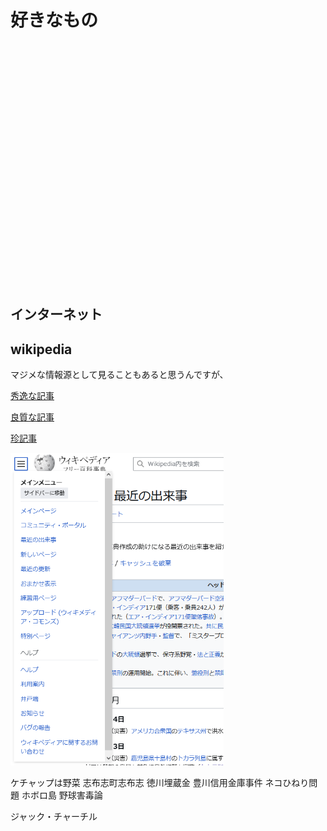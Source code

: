# 好きなもの

<br><br><br><br><br><br><br><br><br><br><br>

<br><br><br><br><br><br><br><br><br><br><br>

## インターネット




## wikipedia

マジメな情報源として見ることもあると思うんですが、




[秀逸な記事](https://ja.wikipedia.org/wiki/Wikipedia:%E7%A7%80%E9%80%B8%E3%81%AA%E8%A8%98%E4%BA%8B)

[良質な記事](https://ja.wikipedia.org/wiki/Wikipedia:%E8%89%AF%E8%B3%AA%E3%81%AA%E8%A8%98%E4%BA%8B)

[珍記事](https://ja.wikipedia.org/wiki/Wikipedia:%E7%8F%8D%E9%A0%85%E7%9B%AE)



<img height="500" src="./image/menu.PNG">


ケチャップは野菜
志布志町志布志
徳川埋蔵金
豊川信用金庫事件
ネコひねり問題
ホボロ島
野球害毒論



ジャック・チャーチル
